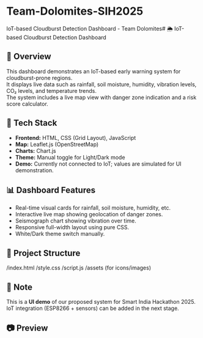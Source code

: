 # Team-Dolomites-SIH2025
IoT-based Cloudburst Detection Dashboard - Team Dolomites# 🌦️ IoT-based Cloudburst Detection Dashboard  

## 🧠 Overview
This dashboard demonstrates an IoT-based early warning system for cloudburst-prone regions.  
It displays live data such as rainfall, soil moisture, humidity, vibration levels, CO₂ levels, and temperature trends.  
The system includes a live map view with danger zone indication and a risk score calculator.

## 🧰 Tech Stack
- **Frontend:** HTML, CSS (Grid Layout), JavaScript  
- **Map:** Leaflet.js (OpenStreetMap)  
- **Charts:** Chart.js  
- **Theme:** Manual toggle for Light/Dark mode  
- **Demo:** Currently not connected to IoT; values are simulated for UI demonstration.

## 📊 Dashboard Features
- Real-time visual cards for rainfall, soil moisture, humidity, etc.  
- Interactive live map showing geolocation of danger zones.  
- Seismograph chart showing vibration over time.  
- Responsive full-width layout using pure CSS.  
- White/Dark theme switch manually.  

## 📁 Project Structure
/index.html
/style.css
/script.js
/assets (for icons/images)

## 🚨 Note
This is a **UI demo** of our proposed system for Smart India Hackathon 2025.  
IoT integration (ESP8266 + sensors) can be added in the next stage.

## 📷 Preview
  
